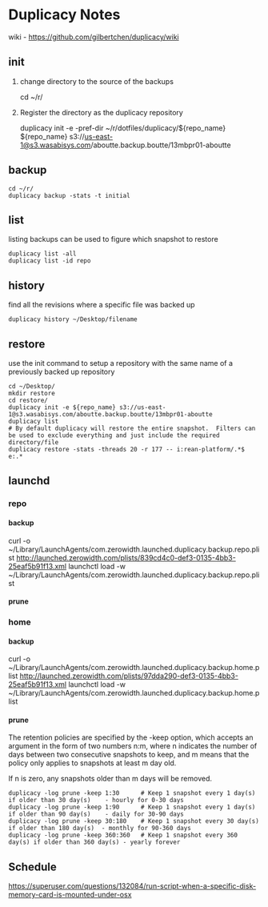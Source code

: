 # Duplicacy Notes

wiki - https://github.com/gilbertchen/duplicacy/wiki


## init

1. change directory to the source of the backups

    cd ~/r/
    
2. Register the directory as the duplicacy repository

    duplicacy init -e -pref-dir ~/r/dotfiles/duplicacy/${repo_name} ${repo_name} s3://us-east-1@s3.wasabisys.com/aboutte.backup.boutte/13mbpr01-aboutte


## backup

    cd ~/r/
    duplicacy backup -stats -t initial
    

## list

listing backups can be used to figure which snapshot to restore

    duplicacy list -all
    duplicacy list -id repo
    
## history

find all the revisions where a specific file was backed up

    duplicacy history ~/Desktop/filename    

## restore

use the init command to setup a repository with the same name of a previously backed up repository

    cd ~/Desktop/
    mkdir restore
    cd restore/
    duplicacy init -e ${repo_name} s3://us-east-1@s3.wasabisys.com/aboutte.backup.boutte/13mbpr01-aboutte
    duplicacy list
    # By default duplicacy will restore the entire snapshot.  Filters can be used to exclude everything and just include the required directory/file 
    duplicacy restore -stats -threads 20 -r 177 -- i:rean-platform/.*$  e:.*

## launchd

### repo

#### backup

curl -o ~/Library/LaunchAgents/com.zerowidth.launched.duplicacy.backup.repo.plist http://launched.zerowidth.com/plists/839cd4c0-def3-0135-4bb3-25eaf5b91f13.xml
launchctl load -w ~/Library/LaunchAgents/com.zerowidth.launched.duplicacy.backup.repo.plist

#### prune

### home

#### backup

curl -o ~/Library/LaunchAgents/com.zerowidth.launched.duplicacy.backup.home.plist http://launched.zerowidth.com/plists/97dda290-def3-0135-4bb3-25eaf5b91f13.xml
launchctl load -w ~/Library/LaunchAgents/com.zerowidth.launched.duplicacy.backup.home.plist

#### prune

The retention policies are specified by the -keep option, which accepts an argument in the form of two numbers n:m, 
where n indicates the number of days between two consecutive snapshots to keep, 
and m means that the policy only applies to snapshots at least m day old. 

If n is zero, any snapshots older than m days will be removed.

    duplicacy -log prune -keep 1:30      # Keep 1 snapshot every 1 day(s) if older than 30 day(s)    - hourly for 0-30 days
    duplicacy -log prune -keep 1:90      # Keep 1 snapshot every 1 day(s) if older than 90 day(s)    - daily for 30-90 days
    duplicacy -log prune -keep 30:180    # Keep 1 snapshot every 30 day(s) if older than 180 day(s)  - monthly for 90-360 days
    duplicacy -log prune -keep 360:360   # Keep 1 snapshot every 360 day(s) if older than 360 day(s) - yearly forever


## Schedule

https://superuser.com/questions/132084/run-script-when-a-specific-disk-memory-card-is-mounted-under-osx